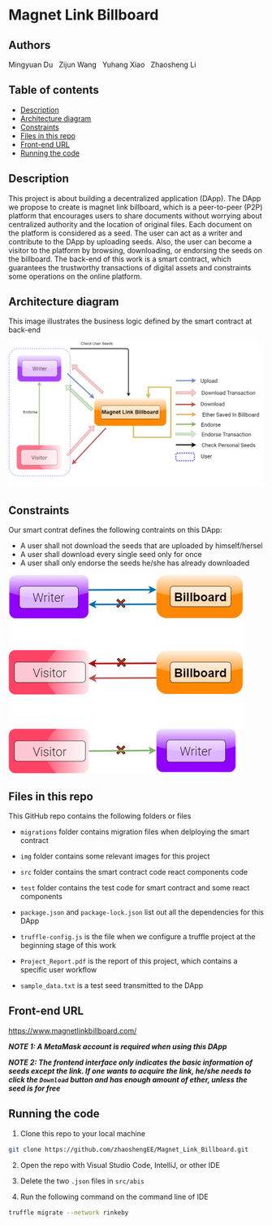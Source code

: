 # Magnet Link Billboard


## Authors
Mingyuan Du &nbsp; Zijun Wang &nbsp; Yuhang Xiao &nbsp; Zhaosheng Li

## Table of contents

- [Description](#Description)
- [Architecture diagram](#Architecture-diagram)
- [Constraints](#Constraints)
- [Files in this repo](#Files-in-this-repo)
- [Front-end URL](#Front-end-URL)
- [Running the code](#Running-the-code)

## Description

This project is about building a decentralized application (DApp). The DApp we propose to create is magnet link billboard, which is a peer-to-peer (P2P) platform that encourages users to share documents without worrying about centralized authority and the location of original files. Each document on the platform is considered as a seed. The user can act as a writer and contribute to the DApp by uploading seeds. Also, the user can become a visitor to the platform by browsing, downloading, or endorsing the seeds on the billboard. The back-end of this work is a smart contract, which guarantees the trustworthy transactions of digital assets and constraints some operations on the online platform.

## Architecture diagram
This image illustrates the business logic defined by the smart contract at back-end

![Architecture.png](img/Architecture.png)

## Constraints
Our smart contrat defines the following contraints on this DApp:

- A user shall not download the seeds that are uploaded by himself/hersel
- A user shall download every single seed only for once
- A user shall only endorse the seeds he/she has already downloaded

![Constraint.png](img/Constraint.png)

## Files in this repo

This GitHub repo contains the following folders or files

+ `migrations` folder contains migration files when delploying the smart contract

+ `img` folder contains some relevant images for this project

+ `src` folder contains the smart contract code react components code

+ `test` folder contains the test code for smart contract and some react components

+ `package.json` and `package-lock.json` list out all the dependencies for this DApp

+ `truffle-config.js` is the file when we configure a truffle project at the beginning stage of this work

+ `Project_Report.pdf` is the report of this project, which contains a specific user workflow

+ `sample_data.txt` is a test seed transmitted to the DApp

## Front-end URL
https://www.magnetlinkbillboard.com/
   
***NOTE 1: A MetaMask account is required when using this DApp***

***NOTE 2: The frontend interface only indicates the basic information of seeds except the link. If one wants to acquire the link, he/she needs to click the `Download` button and has enough amount of ether, unless the seed is for free***

## Running the code
1. Clone this repo to your local machine

```bash
git clone https://github.com/zhaoshengEE/Magnet_Link_Billboard.git
```

2. Open the repo with Visual Studio Code, IntelliJ, or other IDE

3. Delete the two `.json` files in `src/abis`

4. Run the following command on the command line of IDE

```bash
truffle migrate --network rinkeby
```
